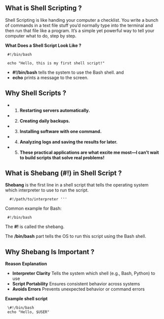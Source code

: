 ## What is Shell Scripting ?

Shell Scripting is like handing your computer a checklist. You write a bunch of commands in a text file stuff you’d normally type into the terminal and then run that file like a program. It’s a simple yet powerful way to tell your computer what to do, step by step.

 
**What Does a Shell Script Look Like ?**

     #!/bin/bash

     echo "Hello, this is my first shell script!"

- **#!/bin/bash** tells the system to use the Bash shell. and
- **echo** prints a message to the screen.


## Why Shell Scripts ?

- 1. **Restarting servers automatically.**
- 2. **Creating daily backups.**
- 3. **Installing software with one command.**
- 4. **Analyzing logs and saving the results for later.**
- 5. **These practical applications are what excite me most—I can’t wait to build scripts that solve real problems!**



 ## What is Shebang (#!) in Shell Script ?

 **Shebang** is the first line in a shell script that tells the operating system which interpreter to use to run the script.

      #!/path/to/interpreter '''


Common example for Bash:

     #!/bin/bash


The **#!** is called the shebang.

The **/bin/bash** part tells the OS to run this script using the Bash shell.


## Why Shebang Is Important ?

**Reason**	                                   **Explanation**

- **Interpreter Clarity**          Tells the system which shell (e.g., Bash, Python) to use
- **Script Portability**	          Ensures consistent behavior across systems
- **Avoids Errors**	               Prevents unexpected behavior or command errors

**Example shell script**

     \#!/bin/bash
     echo "Hello, $USER"
